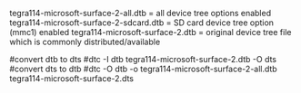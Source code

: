 tegra114-microsoft-surface-2-all.dtb = all device tree options enabled
tegra114-microsoft-surface-2-sdcard.dtb = SD card device tree option (mmc1) enabled
tegra114-microsoft-surface-2.dtb = original device tree file which is commonly distributed/available

#convert dtb to dts
#dtc -I dtb tegra114-microsoft-surface-2.dtb -O dts
#convert dts to dtb
#dtc -O dtb -o tegra114-microsoft-surface-2-all.dtb tegra114-microsoft-surface-2.dts
